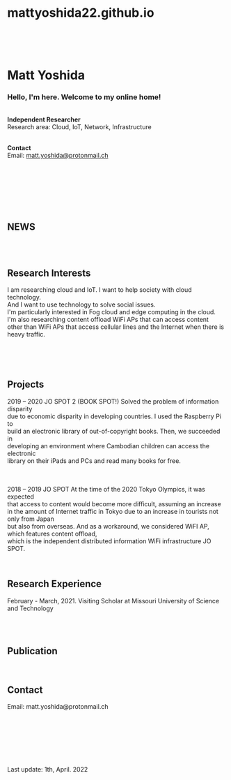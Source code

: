 # mattyoshida22.github.io
<html>
  <head>
    
  </head>
<br><br><br>
<h1>Matt Yoshida</h1>

<h3>Hello, I'm here. Welcome to my online home!</h3>
<br>
<b>Independent Researcher</b><br>
Research area: Cloud, IoT, Network, Infrastructure<br><br>

<b>Contact</b><br>
Email: matt.yoshida@protonmail.ch <br><br>

<br><br>

<br><br>

<h2>NEWS</h2>
<br><br>
<h2>Research Interests</h2>
I am researching cloud and IoT.  I want to help society with cloud technology.<br>
And I want to use technology to solve social issues.<br>
I'm particularly interested in Fog cloud and edge computing in the cloud.<br>  
I'm also researching content offload WiFi APs that can access content<br>
other than WiFi APs that access cellular lines and the Internet when there is heavy traffic.<br><br>

<br><br>
<h2>Projects</h2>
2019 – 2020 JO SPOT 2 (BOOK SPOT!) Solved the problem of information disparity<br>
due to economic disparity in developing countries. I used the Raspberry Pi to <br>
build an electronic library of out-of-copyright books. Then, we succeeded in <br>
developing an environment where Cambodian children can access the electronic <br>
library on their iPads and PCs and read many books for free.<br><br><br>
  
2018 – 2019 JO SPOT At the time of the 2020 Tokyo Olympics, it was expected <br>
that access to content would become more difficult, assuming an increase <br>
in the amount of Internet traffic in Tokyo due to an increase in tourists not only from Japan <br>
but also from overseas. And as a workaround, we considered WiFI AP, which features content offload, <br>
which is the independent distributed information WiFi infrastructure JO SPOT.<br>

<br>
<h2>Research Experience</h2>
February - March, 2021. Visiting Scholar at Missouri University of Science and Technology

<br><br>
<h2>Publication</h2>
<br>

<h2>Contact</h2>
Email: matt.yoshida@protonmail.ch <br><br>

<br><br>
  
<br><br>

Last update: 1th, April. 2022
